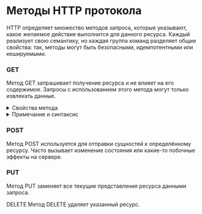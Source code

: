 # Методы HTTP протокола
HTTP определяет множество методов запроса, которые указывают, какое желаемое действие выполнится для данного ресурса. Каждый реализует свою семантику, но каждая группа команд разделяет общие свойства: так, методы могут быть безопасными, идемпотентными или кешируемыми.

### GET
Метод GET запрашивает получение ресурса и не влияет на его содержимое. Запросы с использованием этого метода могут только извлекать данные.

<details>
    <summary>Свойства метода</summary>
    * Кешируемый
    * Идемпотентный
    * Небезопасн
</details>

<details>
    <summary>Примечание и синтаксис</summary>
    Строка запроса (имя/значение) отправляется в URL:
    ```
    /login.php?argument1=value1&argument2=value2
    ```
    Синтаксис
    ```html
    <form  method="get">
        First name: <input type="text" placeholder="Your name"><br/>
        <input type="submit" value="Submit">
    </form>
    ```
</details>


### POST
Метод POST используется для отправки сущностей к определённому ресурсу. Часто вызывает изменение состояния или какие-то побочные эффекты на сервере.

### PUT
Метод PUT заменяет все текущие представления ресурса данными запроса.

DELETE
Метод DELETE удаляет указанный ресурс.